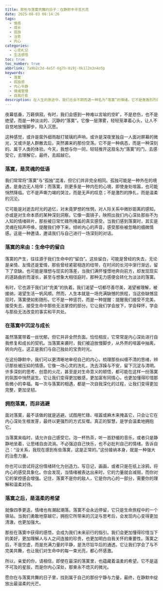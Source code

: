 ```yaml
---
title: 那些与落寞共舞的日子：在静默中寻觅光亮
date: 2025-08-03 06:14:26
tags:
  - 情感
  - 成长
  - 孤独
  - 治愈
  - 内心
categories:
  - 心灵札记
  - 生活感悟
toc: true
toc_number: true
abbrlink: 7a9b2c3d-4e5f-6g7h-8i9j-0k1l2m3n4o5p
keywords:
  - 落寞
  - 孤独感
  - 内心平静
  - 情绪管理
  - 自我疗愈
description: 在人生的旅途中，我们总会不期而遇一种名为“落寞”的情绪。它不是轰轰烈烈的悲伤，而是悄无声息的低语，是内心深处的一片静谧。这篇文章将带你走进落寞的深处，理解它，拥抱它，并从中汲取力量，最终在静默中寻觅到属于自己的那束温柔光亮。
---
```


夜幕低垂，万籁俱寂。有时，我们会感到一种难以言喻的空旷，不是悲伤，也不是绝望，而是一种淡淡的、沉静的“落寞”。它像一层薄雾，轻轻笼罩着心头，让人不自觉地放慢脚步，陷入沉思。

这种感觉，或许是窗外细雨敲打玻璃的声响，或许是深夜里独自一人面对屏幕的微光，又或许是人群散去后，突然袭来的那份空荡。它不是一种病态，而是一种深刻的、属于人类的体验。今天，我想与你一同，轻轻推开这扇名为“落寞”的门，去感受它，去理解它，最终，去超越它。

### 落寞，是灵魂的低语

我们常常将“落寞”与“孤独”混淆，但它们并非完全相同。孤独可能是一种外在的境遇，是身边无人陪伴；而落寞，则更多是一种内在的心境，即使身处喧嚣，也可能悄然降临。它不是声嘶力竭的哭泣，而是无声的叹息；不是激烈的挣扎，而是温柔的沉沦。

它可能是对逝去时光的追忆，对未竟梦想的怅惘，对人际关系中微妙距离的感知，亦或是对生命本质的某种深刻洞察。它像一面镜子，映照出我们内心深处那些不为人知的情绪碎片，那些被日常忙碌所掩盖的真实感受。当我们感到落寞时，其实是灵魂在轻声呼唤，提醒我们停下来，倾听内心的声音，感受那些被忽略的细微情感。这是一种邀请，邀请我们与自己进行一场深刻的对话。

### 落寞的来由：生命中的留白

落寞的产生，往往源于我们生命中的“留白”。这些留白，可能是曾经的失去，无论是亲情、友情还是爱情，那些曾经紧密相连的纽带，在时间的长河中渐行渐远，留下了空缺。也可能是理想与现实的落差，当我们满怀憧憬地奔向前方，却发现现实的道路曲折而漫长，甚至与想象大相径庭时，那种无力感便会转化为淡淡的落寞。

有时，它也源于我们对“完美”的执着。我们渴望一切都尽善尽美，渴望被理解，被接纳，渴望生活一帆风顺。然而，人生本就是一场充满缺憾的旅程，当这些缺憾显现时，落寞便如影随形。它不是一种惩罚，而是一种提醒：提醒我们接受不完美，接受失去，接受生命中那些无法掌控的部分。它让我们学会放下，学会释怀，学会与那些无法改变的事实和平共处。

### 在落寞中沉淀与成长

虽然落寞带着一丝忧郁，但它并非全然负面。恰恰相反，它常常是内心深处进行自我修复和成长的契机。当落寞来袭时，我们被迫放慢脚步，从外界的喧嚣中抽离，转向内在。这正是我们与自己独处的宝贵时光。

在这份静默中，我们可以更清晰地审视自己的内心，梳理那些纠缠不清的思绪，辨识那些被压抑的情感。它像一场心灵的洗礼，洗去浮躁与不安，留下沉淀与清明。许多深刻的思考、创意的火花，甚至是对生命意义的顿悟，都可能在这样一份落寞的氛围中悄然诞生。它让我们变得更加敏感，更加富有同情心，也更加懂得珍惜那些微小的幸福。每一次与落寞的相遇，都是一次自我深化的过程，让我们变得更加完整，更加坚韧。

### 拥抱落寞，而非逃避

面对落寞，最不该做的就是逃避。试图用忙碌、喧嚣或麻木来掩盖它，只会让它在内心深处生根发芽，最终以更强烈的方式反噬。真正的智慧，是学会温柔地拥抱它。

当落寞来临时，请允许自己感受它。泡一杯热茶，听一首舒缓的音乐，或者只是静静地坐着，让思绪自由流淌。不必强迫自己快乐，也不必批判自己的情绪。告诉自己：“没关系，我现在感到有些落寞，这是正常的。”这份接纳本身，就是一种强大的治愈力量。

你也可以尝试将这份情绪转化为创造力。写日记，画画，或者只是在纸上涂鸦，将内心的感受具象化。你会发现，当情绪被表达出来时，它的力量就会减弱，而你对它的掌控感会增强。记住，落寞不是你的敌人，它是你内心的一部分，需要你的理解和温柔对待。

### 落寞之后，是温柔的希望

就像四季更迭，情绪也有潮起潮落。落寞不会永远停留，它只是生命旅程中的一个驿站。当我们勇敢地穿越它，拥抱它所带来的沉淀与思考后，会发现内心变得更加清澈，也更加强大。

那些在落寞中获得的感悟，会成为我们未来前行的指引。我们会更加懂得珍惜当下的美好，更加理解人与人之间连接的珍贵，也更加明白自我关怀的重要性。落寞之后，不是空虚，而是充满力量的平静，是洗尽铅华后的通透。它让我们学会了与不完美共舞，也让我们对生命中的每一束光亮，都心怀感激。

所以，亲爱的你，请相信，即使在最深的落寞里，也蕴藏着温柔的希望。它不是遥不可及的星辰，而是你内心深处，那束永不熄灭的微光。

愿你在与落寞共舞的日子里，找到属于自己的那份宁静与力量，最终，在静默中绽放出最温柔的光芒。